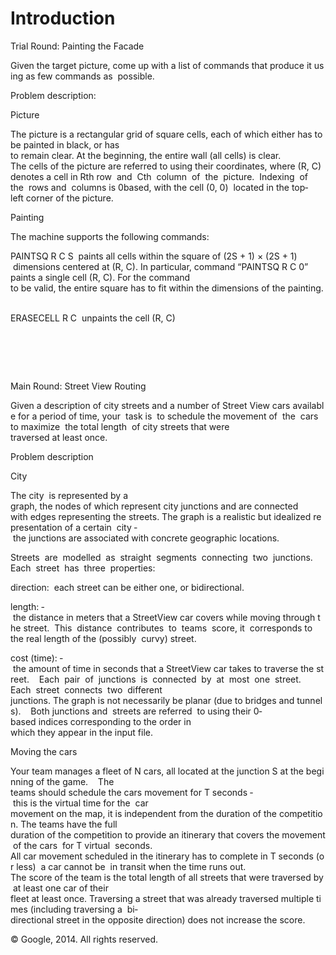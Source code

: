 Introduction 
===========================================================================================================================

Trial Round:
Painting the Facade 


Given the target picture, come up with a list of commands that produce it using as few commands as 
possible. 

Problem description: 

Picture 

The picture is a rectangular grid of square cells, each of which either has to be painted in black, or has 
to remain clear. At the beginning, the entire wall (all cells) is clear. 
 
The cells of the picture are referred to using their coordinates, where (R, C) denotes a cell in R­th row 
and  C­th  column  of  the  picture.  Indexing  of  the  rows and  columns is 0­based, with the cell (0, 0) 
located in the top­left corner of the picture. 

Painting 

The machine supports the following commands: 

PAINTSQ R C S ­ paints all cells within the square of (2S + 1) × (2S + 1)  dimensions centered at
(R, C). In particular, command “PAINTSQ R C 0” paints a single cell (R, C). For the command
to be valid, the entire square has to fit within the dimensions of the painting. 

ERASECELL R C ­ unpaints the cell (R, C) 



 
 
============================================================================================================================
Main Round:
Street View Routing 


Given a description of city streets and a number of Street View cars available for a period of time, your 
task is  to schedule the movement of  the  cars  to maximize  the total length  of city streets that were 
traversed at least once.

Problem description 

City

The city  is represented by a  graph, the nodes of which represent city junctions and are connected 
with edges representing the streets. The graph is a realistic but idealized representation of a certain 
city ­ the junctions are associated with concrete geographic locations. 


Streets  are  modelled  as  straight  segments  connecting  two  junctions.  Each  street  has  three 
properties: 

direction: ­ each street can be either one, or bi­directional. 

length: ­ the distance in meters that a StreetView car covers while moving through the street. 
This  distance  contributes  to  teams  score, it  corresponds to  the real length of the (possibly 
curvy) street. 

cost (time): ­ the amount of time in seconds that a StreetView car takes to traverse the street. 
 
Each  pair  of  junctions  is  connected  by  at  most  one  street.  Each  street  connects  two  different 
junctions. The graph is not necessarily be planar (due to bridges and tunnels). 
 
Both junctions and  streets are referred  to using their 0­based indices corresponding to the order in 
which they appear in the input file.

Moving the cars 

Your team manages a fleet of N cars, all located at the junction S at the beginning of the game. 
 
The  teams should schedule the cars movement for T seconds ­ this is the virtual time for the  car 
movement on the map, it is independent from the duration of the competition. The teams have the full 
duration of the competition to provide an itinerary that covers the movement of the cars  for T virtual 
seconds. 
 
All car movement scheduled in the itinerary has to complete in T seconds (or less) ­ a car cannot be 
in transit when the time runs out. 
 
The score of the team is the total length of all streets that were traversed by at least one car of their 
fleet at least once. Traversing a street that was already traversed multiple times (including traversing a 
bi­directional street in the opposite direction) does not increase the score. 




© Google, 2014. All rights reserved. 


